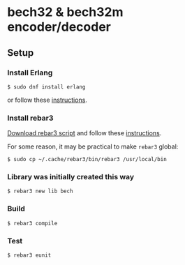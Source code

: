 # bech32 & bech32m encoder/decoder

## Setup

### Install Erlang

```shell
$ sudo dnf install erlang
```
or follow these [instructions](https://www.erlang.org/downloads).

### Install rebar3

[Download rebar3 script](https://s3.amazonaws.com/rebar3/rebar3)
and follow these [instructions](https://rebar3.org/docs/getting-started/).

For some reason, it may be practical to make `rebar3` global:
```shell
$ sudo cp ~/.cache/rebar3/bin/rebar3 /usr/local/bin
```

### Library was initially created this way 

```shell
$ rebar3 new lib bech
```

### Build

```shell
$ rebar3 compile
```

### Test

```shell
$ rebar3 eunit
```



